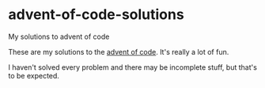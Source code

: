 # advent-of-code-solutions
My solutions to advent of code


These are my solutions to the [advent of code](https://adventofcode.com). It's really a lot of fun.

I haven't solved every problem and there may be incomplete stuff, but that's to be expected.
